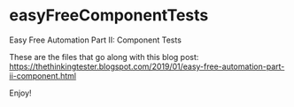 # easyFreeComponentTests

Easy Free Automation Part II: Component Tests

These are the files that go along with this blog post: https://thethinkingtester.blogspot.com/2019/01/easy-free-automation-part-ii-component.html

Enjoy!
